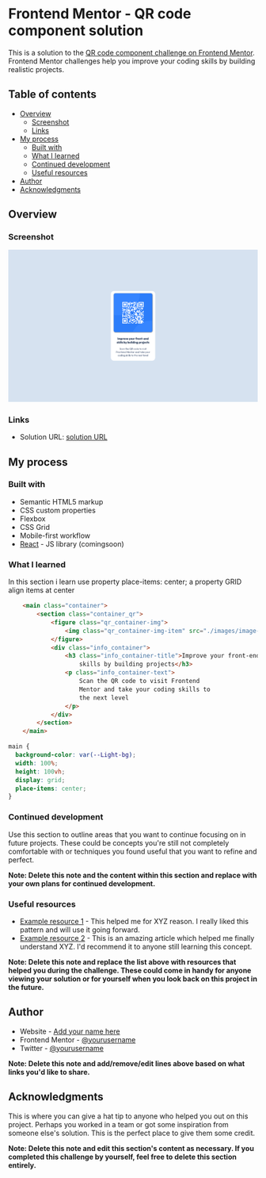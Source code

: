# Frontend Mentor - QR code component solution

This is a solution to the [QR code component challenge on Frontend Mentor](https://www.frontendmentor.io/challenges/qr-code-component-iux_sIO_H). Frontend Mentor challenges help you improve your coding skills by building realistic projects. 

## Table of contents

- [Overview](#overview)
  - [Screenshot](#screenshot)
  - [Links](#links)
- [My process](#my-process)
  - [Built with](#built-with)
  - [What I learned](#what-i-learned)
  - [Continued development](#continued-development)
  - [Useful resources](#useful-resources)
- [Author](#author)
- [Acknowledgments](#acknowledgments)

## Overview

### Screenshot

![img](https://github.com/IvanSerranoGit/QRCodeComponent/blob/main/images/Screenshot%202022-02-24%20at%2015-46-04%20QR%20Code%20Component.png)

### Links

- Solution URL: [solution URL](https://ivanserranogit.github.io/QRCodeComponent/)

## My process

### Built with

- Semantic HTML5 markup
- CSS custom properties
- Flexbox
- CSS Grid
- Mobile-first workflow
- [React](https://reactjs.org/) - JS library (comingsoon)

### What I learned

In this section i learn use property place-items: center; a property  GRID align items at center

```html
    <main class="container">
        <section class="container_qr">
            <figure class="qr_container-img">
                <img class="qr_container-img-item" src="./images/image-qr-code.png" alt="qr-code">
            </figure>
            <div class="info_container">
                <h3 class="info_container-title">Improve your front-end
                    skills by building projects</h3>
                <p class="info_container-text">
                    Scan the QR code to visit Frontend
                    Mentor and take your coding skills to
                    the next level
                </p>
            </div>
        </section>
    </main>
```

```css
main {
  background-color: var(--Light-bg);
  width: 100%;
  height: 100vh;
  display: grid;
  place-items: center;
}
```

### Continued development

Use this section to outline areas that you want to continue focusing on in future projects. These could be concepts you're still not completely comfortable with or techniques you found useful that you want to refine and perfect.

**Note: Delete this note and the content within this section and replace with your own plans for continued development.**

### Useful resources

- [Example resource 1](https://www.example.com) - This helped me for XYZ reason. I really liked this pattern and will use it going forward.
- [Example resource 2](https://www.example.com) - This is an amazing article which helped me finally understand XYZ. I'd recommend it to anyone still learning this concept.

**Note: Delete this note and replace the list above with resources that helped you during the challenge. These could come in handy for anyone viewing your solution or for yourself when you look back on this project in the future.**

## Author

- Website - [Add your name here](https://www.your-site.com)
- Frontend Mentor - [@yourusername](https://www.frontendmentor.io/profile/yourusername)
- Twitter - [@yourusername](https://www.twitter.com/yourusername)

**Note: Delete this note and add/remove/edit lines above based on what links you'd like to share.**

## Acknowledgments

This is where you can give a hat tip to anyone who helped you out on this project. Perhaps you worked in a team or got some inspiration from someone else's solution. This is the perfect place to give them some credit.

**Note: Delete this note and edit this section's content as necessary. If you completed this challenge by yourself, feel free to delete this section entirely.**
